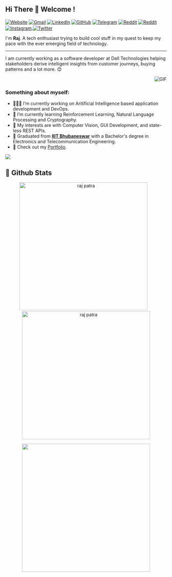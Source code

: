 ## Hi There 👋 Welcome !

<a href="https://raj-patra.github.io/" target="blank"><img align="center" src="https://img.icons8.com/doodle/50/000000/internet.png"  alt="Website"/></a>
<a href="mailto:rajpatra.kishore@gmail.com"><img align="center" src="https://img.icons8.com/doodle/50/000000/gmail.png" alt="Gmail"/></a>
<a href="https://www.linkedin.com/in/raj-patra" target="blank"><img align="center" src="https://img.icons8.com/doodle/50/000000/linkedin.png"  alt="LinkedIn"/></a>
<a href="https://github.com/raj-patra" target="blank"><img align="center" src="https://img.icons8.com/doodle/50/000000/github.png" alt="GitHub"/></a>
<a href="https://t.me/a_ignorant_mortal" target="blank"><img align="center" src="https://img.icons8.com/doodle/50/000000/telegram-app.png" alt="Telegram"/></a>
<a href="https://discordapp.com/users/503535235468754964" target="blank"><img align="center" src="https://img.icons8.com/doodle/50/000000/discord--v2.png" alt="Reddit"/></a>
<a href="https://reddit.com/user/a-ignorant-mortal" target="blank"><img align="center" src="https://img.icons8.com/doodle/50/000000/reddit--v4.png" alt="Reddit"/></a>
<a href="https://instagram.com/raj__patra" target="blank"><img align="center" src="https://img.icons8.com/doodle/50/000000/instagram.png" alt="Instagram"/> </a>
<a href="https://twitter.com/ignorant_mortal" target="blank"><img align="center" src="https://img.icons8.com/doodle/50/000000/twitter.png" alt="Twitter"/></a>


I'm **Raj**. A tech enthusiast trying to build cool stuff in my quest to keep my pace with the ever emerging field of technology.

---

I am currently working as a software developer at Dell Technologies helping stakeholders derive intelligent insights from customer journeys, buying patterns and a lot more. 😊

  <img align="right" alt="GIF"  src="https://i.pinimg.com/originals/e4/26/70/e426702edf874b181aced1e2fa5c6cde.gif" />

</br>

### Something about myself:

- 👨🏽‍💻 I’m currently working on Aritificial Intelligence based application development and DevOps.
- 🌱 I’m currently learning Reinforcement Learning, Natural Language Processing and Cryptography.
- 🤔 My interests are with Computer Vision, GUI Development, and state-less REST APIs.
- 💼 Graduated from **[IIIT Bhubaneswar](https://www.iiit-bh.ac.in/)** with a Bachelor's degree in Electronics and Telecommunication Engineering.
- 📝 Check out my [Portfolio](https://raj-patra.github.io/).

<!-- Contribution Graph-->
![](https://activity-graph.herokuapp.com/graph?username=raj-patra&theme=react-dark&hide_border=true&area=true)
</br>

## 🐙 **Github Stats**
<p align='center'>
  <img width="400px" src="https://github-readme-stats.vercel.app/api?username=raj-patra&show_icons=true&theme=gotham" alt="raj patra" />
  &nbsp; &nbsp;
  <img width="400px" src="https://github-readme-streak-stats.herokuapp.com/?user=raj-patra&theme=gotham" alt="raj patra" />
</p>

<p align='center'>
  <img width="400px" src="https://github-readme-stats.vercel.app/api/top-langs/?username=raj-patra&show_icons=true&theme=gotham&layout=compact&langs_count=10alt="raj patra" />
</p>
